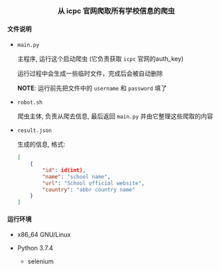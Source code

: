 <h3 align='center'> 从 icpc 官网爬取所有学校信息的爬虫 </h3>

#### 文件说明

- `main.py`

    主程序, 运行这个启动爬虫 (它负责获取 `icpc` 官网的auth_key)
    
    运行过程中会生成一些临时文件，完成后会被自动删除
    
    **NOTE**: 运行前先把文件中的 `username` 和 `password` 填了
    
- `robot.sh`

    爬虫主体, 负责从爬去信息, 最后返回 `main.py` 并由它整理这些爬取的内容
    
- `result.json`

    生成的信息, 格式:
    ```json
    [
        {
            "id": id(int),
            "name": "school name",
            "url": "School official website",
            "country": "abbr country name"
        }
    ]
    ```
    
#### 运行环境

- x86_64 GNU/Linux

- Python 3.7.4

    - selenium 


